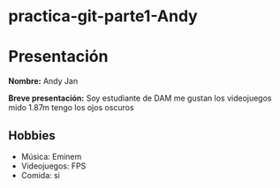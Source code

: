 # practica-git-parte1-Andy

# Presentación

**Nombre:** Andy Jan

**Breve presentación:** Soy estudiante de DAM
me gustan los videojuegos
mido 1.87m
tengo los ojos oscuros

## Hobbies
- Música: Eminem
- Videojuegos: FPS
- Comida: si
